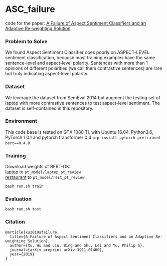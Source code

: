 # ASC_failure
code for the paper: [A Failure of Aspect Sentiment Classifiers and an Adaptive Re-weighting Solution](http://arxiv.org/abs/1911.01460).

### Problem to Solve
We found Aspect Sentiment Classifier does poorly on ASPECT-LEVEL sentiment classification, because most training examples have the same sentence-level and aspect-level polarity. Sentences with more than 1 opinions of different polarities (we call them contrastive sentences) are rare but truly indicating aspect-level polarity.

### Dataset
We leverage the dataset from SemEval 2014 but augment the testing set of laptop with more contrastive sentences to test aspect-level sentiment. The dataset is self-contained in this repository.

### Environment
This code base is tested on GTX 1080 Ti, with Ubuntu 16.04, Python3.6, PyTorch 1.0.1 and pytorch transformer 0.4 ```pip install pytorch-pretrained-bert==0.4.0```.

### Training

Download weights of BERT-DK:  
[laptop](https://drive.google.com/file/d/1TRjvi9g3ex7FrS2ospUQvF58b11z0sw7/view?usp=sharing) to ```pt_model/laptop_pt_review```  
[restaurant](https://drive.google.com/file/d/1nS8FsHB2d-s-ue5sDaWMnc5s2U1FlcMT/view?usp=sharing) to ```pt_model/rest_pt_review```  

```
bash run.sh train
```

### Evaluation

```
bash run.sh test
```

### Citation
```
@article{xu2019afailure,
  title={A Failure of Aspect Sentiment Classifiers and an Adaptive Re-weighting Solution},
  author={Xu, Hu and Liu, Bing and Shu, Lei and Yu, Philip S},
  journal={arXiv preprint arXiv:1911.01460},
  year={2019}
}
```
